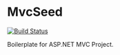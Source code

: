 # MvcSeed
[![Build Status](https://travis-ci.org/cpsa3/MvcSeed.svg)](https://travis-ci.org/cpsa3/MvcSeed)

Boilerplate for ASP.NET MVC Project.
